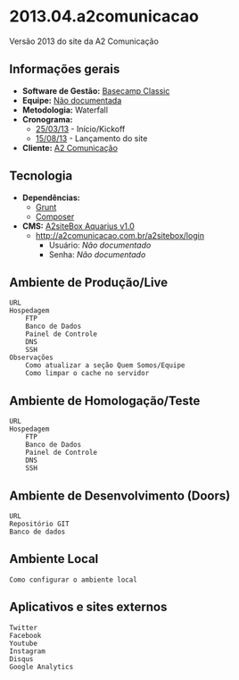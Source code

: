 # 2013.04.a2comunicacao
Versão 2013 do site da A2 Comunicação

## Informações gerais

* **Software de Gestão:** [Basecamp Classic](https://a2comunicacao.basecamphq.com/projects/10920256-2013-04-a2comunicacao/log)
* **Equipe:** [Não documentada](https://a2comunicacao.basecamphq.com/projects/10920256-2013-04-a2comunicacao/todo_items/160244999/comments)
* **Metodologia:** Waterfall
* **Cronograma:**
	* [25/03/13](https://a2comunicacao.basecamphq.com/milestones/37782450/comments) - Início/Kickoff
	* [15/08/13](https://a2comunicacao.basecamphq.com/milestones/37782460/comments) - Lançamento do site
* **Cliente:** [A2 Comunicação](http://a2comunicacao.com.br)

## Tecnologia

* **Dependências:**
	* [Grunt]()
	* [Composer]()
* **CMS:** [A2siteBox Aquarius v1.0](/projeto-web/setup/a2sitebox.md)
	* http://a2comunicacao.com.br/a2sitebox/login
		* Usuário: _Não documentado_
		* Senha: _Não documentado_

## Ambiente de Produção/Live
	URL
	Hospedagem
		FTP
		Banco de Dados
		Painel de Controle
		DNS
		SSH
	Observações
		Como atualizar a seção Quem Somos/Equipe
		Como limpar o cache no servidor

## Ambiente de Homologação/Teste
	URL
	Hospedagem
		FTP
		Banco de Dados
		Painel de Controle
		DNS
		SSH

## Ambiente de Desenvolvimento (Doors)
	URL
	Repositório GIT
	Banco de dados

## Ambiente Local
	Como configurar o ambiente local

## Aplicativos e sites externos
	Twitter
	Facebook
	Youtube
	Instagram
	Disqus
	Google Analytics




